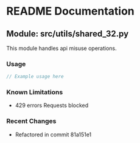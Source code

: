 # README Documentation

## Module: src/utils/shared_32.py

This module handles api misuse operations.

### Usage

```java
// Example usage here
```

### Known Limitations

- 429 errors Requests blocked

### Recent Changes

- Refactored in commit 81a151e1
